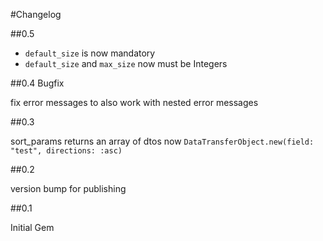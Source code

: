 #Changelog

##0.5

- ```default_size``` is now mandatory
- ```default_size``` and ```max_size``` now must be Integers

##0.4 Bugfix

fix error messages to also work with nested error messages

##0.3

sort_params returns an array of dtos now ```DataTransferObject.new(field: "test", directions: :asc)```

##0.2

version bump for publishing 

##0.1

Initial Gem
